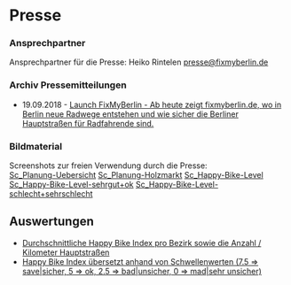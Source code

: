 # Presse

### Ansprechpartner
Ansprechpartner für die Presse: Heiko Rintelen presse@fixmyberlin.de

### Archiv Pressemitteilungen
+ 19.09.2018 - [Launch FixMyBerlin - Ab heute zeigt fixmyberlin.de, wo in Berlin neue Radwege entstehen und wie sicher die Berliner Hauptstraßen für Radfahrende sind.](https://fixmyberlin.de/uploads/pressemitteilung_launch_fixmyberlin_20180919.pdf "PM-Launch-FixMyBerlin")

### Bildmaterial
Screenshots zur freien Verwendung durch die Presse: <br>
[Sc_Planung-Uebersicht](https://fixmyberlin.de/uploads/Planungsansicht_fixmyberlin.jpg "Screenshot-Planungen")
[Sc_Planung-Holzmarkt](https://fixmyberlin.de/uploads/Planung_Holzmarkt_fixmyberlin.jpg "Screenshot-Planung-Holzmarkt")
[Sc_Happy-Bike-Level](https://fixmyberlin.de/uploads/Happy-Bike-Level_gesamt_fixmyberlin.jpg "Screenshot-Happy-Bike-Level")
[Sc_Happy-Bike-Level-sehrgut+ok](https://fixmyberlin.de/uploads/Happy-Bike-Level_gut_fixmyberlin.jpg "Screenshot-Happy-Bike-Level-gut")
[Sc_Happy-Bike-Level-schlecht+sehrschlecht](https://fixmyberlin.de/uploads/Happy-Bike-Level_schlecht_fixmyberlin.jpg "Screenshot-Happy-Bike-Level-gut")

## Auswertungen
- [Durchschnittliche Happy Bike Index pro Bezirk sowie die Anzahl / Kilometer Hauptstraßen](https://fixmyberlin.de/uploads/planning-sections.hbi.csv)
- [Happy Bike Index übersetzt anhand von Schwellenwerten (7.5 => save|sicher, 5 => ok, 2.5 => bad|unsicher, 0 => mad|sehr unsicher)](https://fixmyberlin.de/uploads/planning-sections.analyse.csv)
